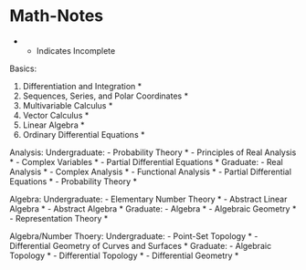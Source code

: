 # Math-Notes

* - Indicates Incomplete


Basics:
1. Differentiation and Integration *
2. Sequences, Series, and Polar Coordinates *
3. Multivariable Calculus *
4. Vector Calculus *
5. Linear Algebra *
6. Ordinary Differential Equations *


Analysis:
    Undergraduate:
        - Probability Theory *
        - Principles of Real Analysis *
        - Complex Variables *
        - Partial Differential Equations *
    Graduate:
        - Real Analysis *
        - Complex Analysis *
        - Functional Analysis *
        - Partial Differential Equations *
        - Probability Theory *
    

Algebra:
    Undergraduate:
        - Elementary Number Theory *
        - Abstract Linear Algebra *
        - Abstract Algebra * 
    Graduate:
        - Algebra *
        - Algebraic Geometry *
        - Representation Theory *


Algebra/Number Thoery:
    Undergraduate:
        - Point-Set Topology *
        - Differential Geometry of Curves and Surfaces *
    Graduate:
        - Algebraic Topology *
        - Differential Topology *
        - Differential Geometry *

    











